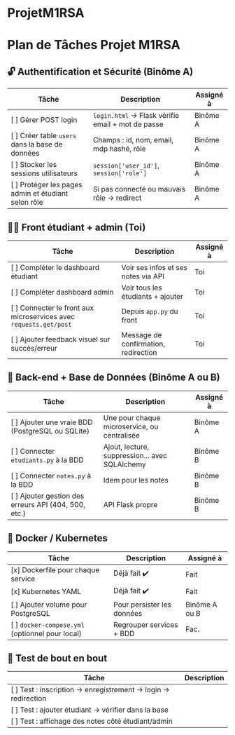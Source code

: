 # ProjetM1RSA
# Plan de Tâches Projet M1RSA

## 🔓 Authentification et Sécurité (Binôme A)
| Tâche | Description | Assigné à |
|--------|-------------|-----------|
| [ ] Gérer POST login | `login.html` → Flask vérifie email + mot de passe | Binôme A |
| [ ] Créer table `users` dans la base de données | Champs : id, nom, email, mdp hashé, rôle | Binôme A |
| [ ] Stocker les sessions utilisateurs | `session['user_id']`, `session['role']` | Binôme A |
| [ ] Protéger les pages admin et étudiant selon rôle | Si pas connecté ou mauvais rôle → redirect | Binôme A |

## 🧑‍🏫 Front étudiant + admin (Toi)
| Tâche | Description | Assigné à |
|--------|-------------|-----------|
| [ ] Compléter le dashboard étudiant | Voir ses infos et ses notes via API | Toi |
| [ ] Compléter dashboard admin | Voir tous les étudiants + ajouter | Toi |
| [ ] Connecter le front aux microservices avec `requests.get/post` | Depuis `app.py` du front | Toi |
| [ ] Ajouter feedback visuel sur succès/erreur | Message de confirmation, redirection | Toi |

## 📃 Back-end + Base de Données (Binôme A ou B)
| Tâche | Description | Assigné à |
|--------|-------------|-----------|
| [ ] Ajouter une vraie BDD (PostgreSQL ou SQLite) | Une pour chaque microservice, ou centralisée | Binôme A |
| [ ] Connecter `etudiants.py` à la BDD | Ajout, lecture, suppression... avec SQLAlchemy | Binôme B |
| [ ] Connecter `notes.py` à la BDD | Idem pour les notes | Binôme B |
| [ ] Ajouter gestion des erreurs API (404, 500, etc.) | API Flask propre | Binôme B |

## 🐳 Docker / Kubernetes
| Tâche | Description | Assigné à |
|--------|-------------|-----------|
| [x] Dockerfile pour chaque service | Déjà fait ✔️ | Fait |
| [x] Kubernetes YAML | Déjà fait ✔️ | Fait |
| [ ] Ajouter volume pour PostgreSQL | Pour persister les données | Binôme A ou B |
| [ ] `docker-compose.yml` (optionnel pour local) | Regrouper services + BDD | Fac. |

## 🔢 Test de bout en bout
| Tâche | Description |
|--------|-------------|
| [ ] Test : inscription → enregistrement → login → redirection |
| [ ] Test : ajouter étudiant → vérifier dans la base |
| [ ] Test : affichage des notes côté étudiant/admin |

